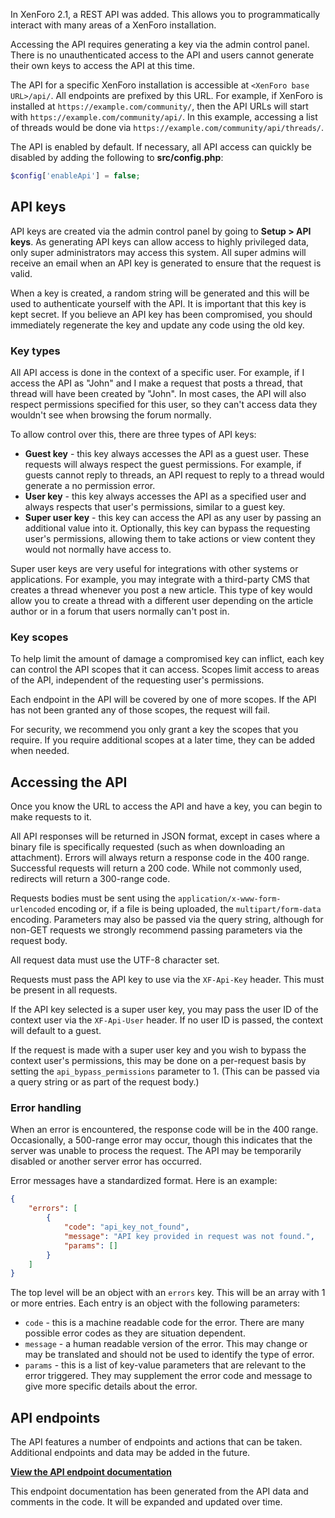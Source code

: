 In XenForo 2.1, a REST API was added. This allows you to programmatically interact with many areas of a XenForo installation.

Accessing the API requires generating a key via the admin control panel. There is no unauthenticated access to the API and users cannot generate their own keys to access the API at this time.

The API for a specific XenForo installation is accessible at `<XenForo base URL>/api/`. All endpoints are prefixed by this URL. For example, if XenForo is installed at `https://example.com/community/`, then the API URLs will start with `https://example.com/community/api/`. In this example, accessing a list of threads would be done via `https://example.com/community/api/threads/`.

The API is enabled by default. If necessary, all API access can quickly be disabled by adding the following to **src/config.php**:

```php
$config['enableApi'] = false;
```

## API keys

API keys are created via the admin control panel by going to **Setup > API keys**. As generating API keys can allow access to highly privileged data, only super administrators may access this system. All super admins will receive an email when an API key is generated to ensure that the request is valid.

When a key is created, a random string will be generated and this will be used to authenticate yourself with the API. It is important that this key is kept secret. If you believe an API key has been compromised, you should immediately regenerate the key and update any code using the old key.  

### Key types

All API access is done in the context of a specific user. For example, if I access the API as "John" and I make a request that posts a thread, that thread will have been created by "John". In most cases, the API will also respect permissions specified for this user, so they can't access data they wouldn't see when browsing the forum normally.

To allow control over this, there are three types of API keys:

* **Guest key** - this key always accesses the API as a guest user. These requests will always respect the guest permissions. For example, if guests cannot reply to threads, an API request to reply to a thread would generate a no permission error.
* **User key** - this key always accesses the API as a specified user and always respects that user's permissions, similar to a guest key.
* **Super user key** - this key can access the API as any user by passing an additional value into it. Optionally, this key can bypass the requesting user's permissions, allowing them to take actions or view content they would not normally have access to.

Super user keys are very useful for integrations with other systems or applications. For example, you may integrate with a third-party CMS that creates a thread whenever you post a new article. This type of key would allow you to create a thread with a different user depending on the article author or in a forum that users normally can't post in.


### Key scopes

To help limit the amount of damage a compromised key can inflict, each key can control the API scopes that it can access. Scopes limit access to areas of the API, independent of the requesting user's permissions.

Each endpoint in the API will be covered by one of more scopes. If the API has not been granted any of those scopes, the request will fail.

For security, we recommend you only grant a key the scopes that you require. If you require additional scopes at a later time, they can be added when needed.

## Accessing the API

Once you know the URL to access the API and have a key, you can begin to make requests to it.

All API responses will be returned in JSON format, except in cases where a binary file is specifically requested (such as when downloading an attachment). Errors will always return a response code in the 400 range. Successful requests will return a 200 code. While not commonly used, redirects will return a 300-range code.

Requests bodies must be sent using the `application/x-www-form-urlencoded` encoding or, if a file is being uploaded,  the `multipart/form-data` encoding. Parameters may also be passed via the query string, although for non-GET requests we strongly recommend passing parameters via the request body.

All request data must use the UTF-8 character set.

Requests must pass the API key to use via the `XF-Api-Key` header. This must be present in all requests.

If the API key selected is a super user key, you may pass the user ID of the context user via the `XF-Api-User` header. If no user ID is passed, the context will default to a guest.

If the request is made with a super user key and you wish to bypass the context user's permissions, this may be done on a per-request basis by setting the `api_bypass_permissions` parameter to 1. (This can be passed via a query string or as part of the request body.)

### Error handling

When an error is encountered, the response code will be in the 400 range. Occasionally, a 500-range error may occur, though this indicates that the server was unable to process the request. The API may be temporarily disabled or another server error has occurred.

Error messages have a standardized format. Here is an example:

```json
{
    "errors": [
        {
            "code": "api_key_not_found",
            "message": "API key provided in request was not found.",
            "params": []
        }
    ]
}
```

The top level will be an object with an `errors` key. This will be an array with 1 or more entries. Each entry is an object with the following parameters:

* `code` - this is a machine readable code for the error. There are many possible error codes as they are situation dependent.
* `message` - a human readable version of the error. This may change or may be translated and should not be used to identify the type of error.
* `params` - this is a list of key-value parameters that are relevant to the error triggered. They may supplement the error code and message to give more specific details about the error.

## API endpoints

The API features a number of endpoints and actions that can be taken. Additional endpoints and data may be added in the future.

**[View the API endpoint documentation](https://xenforo.com/community/pages/api-endpoints/)**

This endpoint documentation has been generated from the API data and comments in the code. It will be expanded and updated over time.

